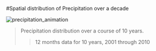 #Spatial distribution of Precipitation over a decade

![precipitation_animation](https://github.com/user-attachments/assets/dca62ad7-40a8-46ac-80e8-990658f7989a)

>Precipitation distribution over a course of 10 years.
>> 12 months data for 10 years, 2001 through 2010

